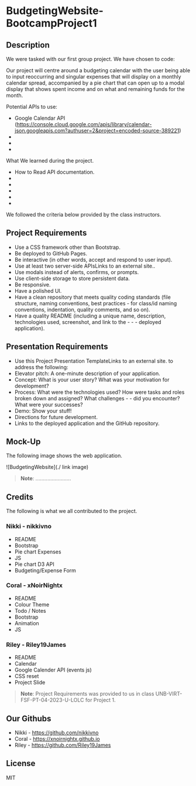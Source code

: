 # BudgetingWebsite-BootcampProject1

## Description

We were tasked with our first group project.
We have chosen to code:

Our project will centre around a budgeting calendar with the user being able to input reoccurring and singular expenses that will display on a monthly calendar spread, accompanied by a pie chart that can open up to a modal display that shows spent income and on what and remaining funds for the month.

Potential APIs to use:
- Google Calendar API (https://console.cloud.google.com/apis/library/calendar-json.googleapis.com?authuser=2&project=encoded-source-389221)
- 
- 
- 


What We learned during the project.
- How to Read API documentation.
- 
- 
- 
- 
- 

We followed the criteria below provided by the class instructors.

## Project Requirements

- Use a CSS framework other than Bootstrap.
- Be deployed to GitHub Pages.
- Be interactive (in other words, accept and respond to user input).
- Use at least two server-side APIsLinks to an external site..
- Use modals instead of alerts, confirms, or prompts.
- Use client-side storage to store persistent data.
- Be responsive.
- Have a polished UI.
- Have a clean repository that meets quality coding standards (file structure, naming conventions, best practices - for class/id naming conventions, indentation, quality comments, and so on).
- Have a quality README (including a unique name, description, technologies used, screenshot, and link to the - - - deployed application).


## Presentation Requirements

- Use this Project Presentation TemplateLinks to an external site. to address the following:
- Elevator pitch: A one-minute description of your application.
- Concept: What is your user story? What was your motivation for development?
- Process: What were the technologies used? How were tasks and roles broken down and assigned? What challenges - - did you encounter? What were your successes?
- Demo: Show your stuff!
- Directions for future development.
- Links to the deployed application and the GitHub repository.


## Mock-Up

The following image shows the web application.

![BudgetingWebsite](./ link image)

> **Note**: ........................



## Credits
The following is what we all contributed to the project.

### Nikki - nikkivno
- README
- Bootstrap
- Pie chart Expenses
- JS
- Pie chart D3 API
- Budgeting/Expense Form 

### Coral -  xNoirNightx
- README
- Colour Theme
- Todo / Notes
- Bootstrap
- Animation
- JS

### Riley - Riley19James
- README
- Calendar
- Google Calender API (events js)
- CSS reset
- Project Slide

> **Note**: Project Requirements was provided to us in class UNB-VIRT-FSF-PT-04-2023-U-LOLC for Project 1.


## Our Githubs

- Nikki - https://github.com/nikkivno
- Coral - https://xnoirnightx.github.io
- Riley - https://github.com/Riley19James

## License

MIT
